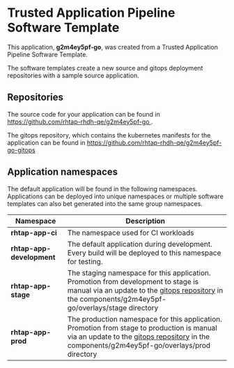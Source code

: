 # Trusted Application Pipeline Software Template

This application, **g2m4ey5pf-go**, was created from a Trusted Application Pipeline Software Template.

The software templates create a new source and gitops deployment repositories with a sample source application. 

## Repositories

The source code for your application can be found in [https://github.com/rhtap-rhdh-qe/g2m4ey5pf-go ](https://github.com/rhtap-rhdh-qe/g2m4ey5pf-go ).
 
The gitops repository, which contains the kubernetes manifests for the application can be found in 
[https://github.com/rhtap-rhdh-qe/g2m4ey5pf-go-gitops ](https://github.com/rhtap-rhdh-qe/g2m4ey5pf-go-gitops ) 

## Application namespaces 

The default application will be found in the following namespaces. Applications can be deployed into unique namespaces or multiple software templates can also bet generated into the same group namespaces.  

|  Namespace   |  Description   |  
| -------- | -------- |
| **rhtap-app-ci** | The namespace used for CI workloads |
| **rhtap-app-development** | The default application during development. Every build will be deployed to this namespace for testing. |
| **rhtap-app-stage** | The staging namespace for this application. Promotion from development to stage is manual via an update to the [gitops repository](https://github.com/rhtap-rhdh-qe/g2m4ey5pf-go-gitops ) in the components/g2m4ey5pf-go/overlays/stage directory |
| **rhtap-app-prod** | The production namespace for this application. Promotion from stage to production is manual via an update to the [gitops repository](https://github.com/rhtap-rhdh-qe/g2m4ey5pf-go-gitops ) in the components/g2m4ey5pf-go/overlays/prod directory |